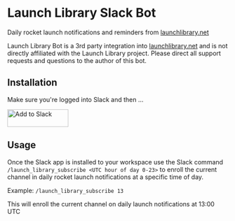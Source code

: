 # Launch Library Slack Bot
Daily rocket launch notifications and reminders from [launchlibrary.net](https://launchlibrary.net)

Launch Library Bot is a 3rd party integration into [launchlibrary.net](https://launchlibrary.net) and is not directly affiliated with the Launch Library project.  Please direct all support requests and questions to the author of this bot.

## Installation

Make sure you're logged into Slack and then ...

<a href="https://slack.com/oauth/authorize?client_id=509826935345.509693543072&scope=bot,chat:write:bot,reminders:write,commands" target="_blank"><img alt="Add to Slack" height="40" width="139" src="https://platform.slack-edge.com/img/add_to_slack.png" srcset="https://platform.slack-edge.com/img/add_to_slack.png 1x, https://platform.slack-edge.com/img/add_to_slack@2x.png 2x" /></a>

## Usage

Once the Slack app is installed to your workspace use the Slack command `/launch_library_subscribe <UTC hour of day 0-23>` to enroll the current channel in daily rocket launch notifications at a specific time of day.

Example:
`/launch_library_subscribe 13`

This will enroll the current channel on daily launch notifications at 13:00 UTC
